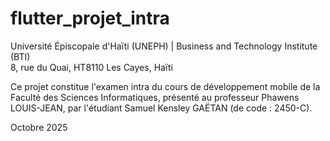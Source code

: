 # flutter_projet_intra

Université Épiscopale d'Haïti (UNEPH) | Business and Technology Institute (BTI)  
8, rue du Quai, HT8110 Les Cayes, Haïti

Ce projet constitue l'examen intra du cours de développement mobile de la Faculté des Sciences Informatiques, présenté au professeur Phawens LOUIS-JEAN, par l'étudiant Samuel Kensley GAËTAN (de code : 2450-C).  

Octobre 2025
